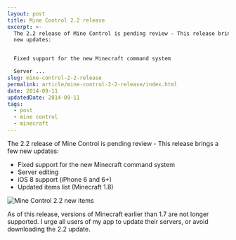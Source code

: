 ```yaml
---
layout: post
title: Mine Control 2.2 release
excerpt: >-
  The 2.2 release of Mine Control is pending review - This release brings a few
  new updates:


  Fixed support for the new Minecraft command system

  Server ...
slug: mine-control-2-2-release
permalink: article/mine-control-2-2-release/index.html
date: 2014-09-11
updatedDate: 2014-09-11
tags:
  - post
  - mine control
  - minecraft
---
```


The 2.2 release of Mine Control is pending review - This release brings a few new updates:

*   Fixed support for the new Minecraft command system
*   Server editing
*   iOS 8 support (iPhone 6 and 6+)
*   Updated items list (Minecraft 1.8)

![Mine Control 2.2 new items](http://perrymitchell.net/wp-content/uploads/2014/09/iOS-Simulator-Screen-Shot-10-Sep-2014-11.47.54-pm-168x300.png)

As of this release, versions of Minecraft earlier than 1.7 are not longer supported. I urge all users of my app to update their servers, or avoid downloading the 2.2 update.